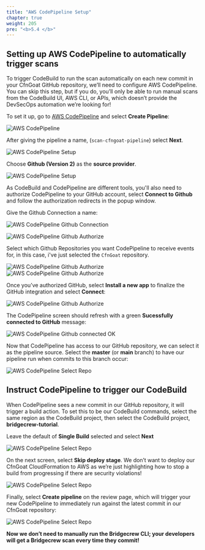```yaml
---
title: "AWS CodePipeline Setup"
chapter: true
weight: 205
pre: "<b>5.4 </b>"
---
```


## Setting up AWS CodePipeline to automatically trigger scans
To trigger CodeBuild to run the scan automatically on each new commit in your CfnGoat GitHub repository, we’ll need to configure AWS CodePipeline. You can skip this step, but if you do, you’ll only be able to run manual scans from the CodeBuild UI, AWS CLI, or APIs, which doesn’t provide the DevSecOps automation we’re looking for!


To set it up, go to [AWS CodePipeline](https://console.aws.amazon.com/codesuite/codepipeline/) and select **Create Pipeline**:

![AWS CodePipeline](./images/codepipeline-create-project-github-1.png "AWS CodePipeline")

After giving the pipeline a name, (`scan-cfngoat-pipeline`) select **Next**.

![AWS CodePipeline Setup](./images/codepipeline-create-project-github-2.png "AWS CodePipeline Setup")

Choose **Github (Version 2)** as the **source provider**.

![AWS CodePipeline Setup](./images/codepipeline-create-project-github-3.png "AWS CodePipeline Setup")

As CodeBuild and CodePipeline are different tools, you'll also need to authorize CodePipeline to your GitHub account, select **Connect to Github** and follow the authorization redirects in the popup window.

Give the Github Connection a name:

![AWS CodePipeline Github Connection](./images/codepipeline-create-project-github-4.png "AWS CodePipeline Github Connection")

![AWS CodePipeline Github Authorize](./images/codepipeline-create-project-github-5.png "AWS CodePipeline Github Authorize")

Select which Github Repositories you want CodePipeline to receive events for, in this case, i've just selected the `CfnGoat` repository.

![AWS CodePipeline Github Authorize](./images/codepipeline-create-project-github-6.png "AWS CodePipeline Github Authorize")
![AWS CodePipeline Github Authorize](./images/codepipeline-create-project-github-7.png "AWS CodePipeline Github Authorize")

Once you’ve authorized GitHub, select **Install a new app** to finalize the GitHub integration and select **Connect**:

![AWS CodePipeline Github Authorize](./images/codepipeline-create-project-github-8.png "AWS CodePipeline Github Authorize")

The CodePipeline screen should refresh with a green **Sucessfully connected to GitHub** message:

![AWS CodePipeline Github connected OK](./images/codepipeline-create-project-github-9.png "AWS CodePipeline Github connected OK")

Now that CodePipeline has access to our GitHub repository, we can select it as the pipeline source. Select the **master** (or **main** branch) to have our pipeline run when commits to this branch occur:

![AWS CodePipeline Select Repo](./images/codepipeline-create-project-github-10.png "AWS CodePipeline Select Repo")

## Instruct CodePipeline to trigger our CodeBuild

When CodePipeline sees a new commit in our GitHub repository, it will trigger a build action. To set this to be our CodeBuild commands, select the same region as the CodeBuild project, then select the CodeBuild project, **bridgecrew-tutorial**.

Leave the default of **Single Build** selected and select **Next**

![AWS CodePipeline Select Repo](./images/codepipeline-create-project-github-11.png "AWS CodePipeline Select Repo")

On the next screen, select **Skip deploy stage**. We don’t want to deploy our CfnGoat CloudFormation to AWS as we’re just highlighting how to stop a build from progressing if there are security violations!

![AWS CodePipeline Select Repo](./images/codepipeline-create-project-github-12.png "AWS CodePipeline Select Repo")

Finally, select **Create pipeline** on the review page, which will trigger your new CodePipeline to immediately run against the latest commit in our CfnGoat repository:

![AWS CodePipeline Select Repo](./images/codepipeline-create-project-github-13.png "AWS CodePipeline Select Repo")

**Now we don’t need to manually run the Bridgecrew CLI; your developers will get a Bridgecrew scan every time they commit!** 
